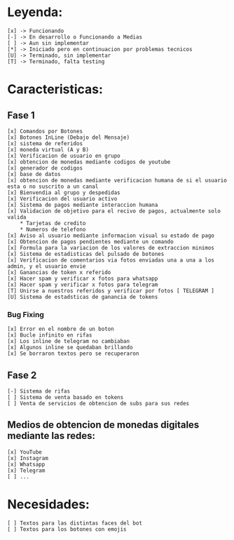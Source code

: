 # Leyenda:
	[x] -> Funcionando
	[-] -> En desarrollo o Funcionando a Medias
	[ ] -> Aun sin implementar
	[*] -> Iniciado pero en continuacion por problemas tecnicos
	[U] -> Terminado, sin implementar
	[T] -> Terminado, falta testing

# Caracteristicas:

## Fase 1

	[x] Comandos por Botones
	[x] Botones InLine (Debajo del Mensaje) 
	[x] sistema de referidos
	[x] moneda virtual (A y B)
	[x] Verificacion de usuario en grupo
	[x] obtencion de monedas mediante codigos de youtube
	[x] generador de codigos
	[x] base de datos
	[x] obtencion de monedas mediante verificacion humana de si el usuario esta o no suscrito a un canal
	[x] Bienvendia al grupo y despedidas
	[x] Verificacion del usuario activo
	[x] Sistema de pagos mediante interaccion humana
	[x] Validacion de objetivo para el recivo de pagos, actualmente solo valida 
		* Tarjetas de credito
		* Numeros de telefono
	[x] Aviso al usuario mediante informacion visual su estado de pago
	[x] Obtencion de pagos pendientes mediante un comando
	[x] Formula para la variacion de los valores de extraccion minimos
	[x] Sistema de estadisticas del pulsado de botones
	[x] Verificacion de comentarios via fotos enviadas una a una a los admin, y el usuario envie 
	[x] Ganancias de token x referido
	[x] Hacer spam y verificar x fotos para whatsapp
	[x] Hacer spam y verificar x fotos para telegram
	[T] Unirse a nuestros referidos y verificar por fotos [ TELEGRAM ]
	[U] Sistema de estadsticas de ganancia de tokens

### Bug Fixing
	[x] Error en el nombre de un boton
	[x] Bucle infinito en rifas
	[x] Los inline de telegram no cambiaban
	[x] Algunos inline se quedaban brillando
	[x] Se borraron textos pero se recuperaron
	
## Fase 2

	[-] Sistema de rifas
	[ ] Sistema de venta basado en tokens
	[ ] Venta de servicios de obtencion de subs para sus redes


## Medios de obtencion de monedas digitales mediante las redes:
	[x] YouTube
	[x] Instagram
	[x] Whatsapp
	[x] Telegram
	[ ] ...
	
# Necesidades:
	[ ] Textos para las distintas faces del bot
	[ ] Textos para los botones con emojis
	
